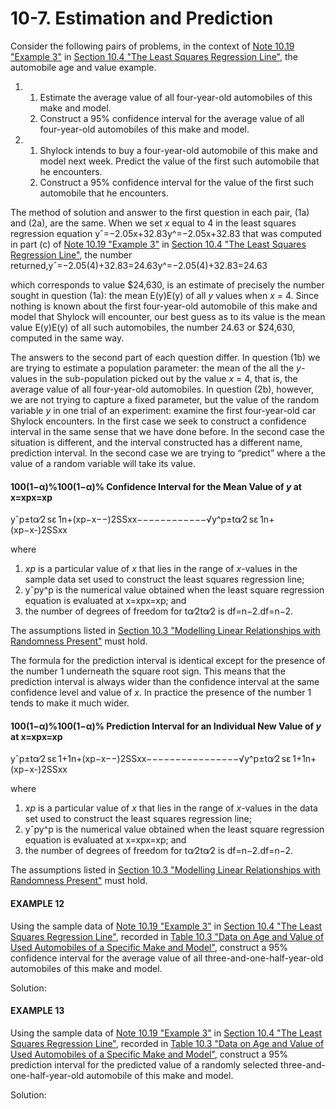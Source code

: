 # 10-7. Estimation and Prediction

Consider the following pairs of problems, in the context of [Note 10.19 "Example 3"](https://saylordotorg.github.io/text_introductory-statistics/s14-04-the-least-squares-regression-l.html) in [Section 10.4 "The Least Squares Regression Line"](https://saylordotorg.github.io/text_introductory-statistics/s14-04-the-least-squares-regression-l.html), the automobile age and value example.

1. 1. Estimate the average value of all four-year-old automobiles of this make and model.
   2. Construct a 95% confidence interval for the average value of all four-year-old automobiles of this make and model.
2. 1. Shylock intends to buy a four-year-old automobile of this make and model next week. Predict the value of the first such automobile that he encounters.
   2. Construct a 95% confidence interval for the value of the first such automobile that he encounters.

The method of solution and answer to the first question in each pair, \(1a\) and \(2a\), are the same. When we set _x_ equal to 4 in the least squares regression equation yˆ=−2.05x+32.83y^=−2.05x+32.83 that was computed in part \(c\) of [Note 10.19 "Example 3"](https://saylordotorg.github.io/text_introductory-statistics/s14-04-the-least-squares-regression-l.html) in [Section 10.4 "The Least Squares Regression Line"](https://saylordotorg.github.io/text_introductory-statistics/s14-04-the-least-squares-regression-l.html), the number returned,yˆ=−2.05\(4\)+32.83=24.63y^=−2.05\(4\)+32.83=24.63

which corresponds to value $24,630, is an estimate of precisely the number sought in question \(1a\): the mean E\(y\)E\(y\) of all _y_ values when _x_ = 4. Since nothing is known about the first four-year-old automobile of this make and model that Shylock will encounter, our best guess as to its value is the mean value E\(y\)E\(y\) of all such automobiles, the number 24.63 or $24,630, computed in the same way.

The answers to the second part of each question differ. In question \(1b\) we are trying to estimate a population parameter: the mean of the all the _y_-values in the sub-population picked out by the value _x_ = 4, that is, the average value of all four-year-old automobiles. In question \(2b\), however, we are not trying to capture a fixed parameter, but the value of the random variable _y_ in one trial of an experiment: examine the first four-year-old car Shylock encounters. In the first case we seek to construct a confidence interval in the same sense that we have done before. In the second case the situation is different, and the interval constructed has a different name, prediction interval. In the second case we are trying to “predict” where a the value of a random variable will take its value.

#### 100\(1−α\)%100\(1−α\)% Confidence Interval for the Mean Value of _y_ at x=xpx=xp

yˆp±tα∕2 sε 1n+\(xp−x−−\)2SSxx−−−−−−−−−−−−√y^p±tα∕2 sε 1n+\(xp−x-\)2SSxx

where

1. _xp_ is a particular value of _x_ that lies in the range of _x_-values in the sample data set used to construct the least squares regression line;
2. yˆpy^p is the numerical value obtained when the least square regression equation is evaluated at x=xpx=xp; and
3. the number of degrees of freedom for tα∕2tα∕2 is df=n−2.df=n−2.

The assumptions listed in [Section 10.3 "Modelling Linear Relationships with Randomness Present"](https://saylordotorg.github.io/text_introductory-statistics/s14-03-modelling-linear-relationships.html) must hold.

The formula for the prediction interval is identical except for the presence of the number 1 underneath the square root sign. This means that the prediction interval is always wider than the confidence interval at the same confidence level and value of _x_. In practice the presence of the number 1 tends to make it much wider.

#### 100\(1−α\)%100\(1−α\)% Prediction Interval for an Individual New Value of _y_ at x=xpx=xp

yˆp±tα∕2 sε 1+1n+\(xp−x−−\)2SSxx−−−−−−−−−−−−−−−−√y^p±tα∕2 sε 1+1n+\(xp−x-\)2SSxx

where

1. _xp_ is a particular value of _x_ that lies in the range of _x_-values in the data set used to construct the least squares regression line;
2. yˆpy^p is the numerical value obtained when the least square regression equation is evaluated at x=xpx=xp; and
3. the number of degrees of freedom for tα∕2tα∕2 is df=n−2.df=n−2.

The assumptions listed in [Section 10.3 "Modelling Linear Relationships with Randomness Present"](https://saylordotorg.github.io/text_introductory-statistics/s14-03-modelling-linear-relationships.html) must hold.

#### EXAMPLE 12

Using the sample data of [Note 10.19 "Example 3"](https://saylordotorg.github.io/text_introductory-statistics/s14-04-the-least-squares-regression-l.html) in [Section 10.4 "The Least Squares Regression Line"](https://saylordotorg.github.io/text_introductory-statistics/s14-04-the-least-squares-regression-l.html), recorded in [Table 10.3 "Data on Age and Value of Used Automobiles of a Specific Make and Model"](https://saylordotorg.github.io/text_introductory-statistics/fwk-shafer-ch10_s04#fwk-shafer-ch10_s04_s02_t03), construct a 95% confidence interval for the average value of all three-and-one-half-year-old automobiles of this make and model.

Solution:



#### EXAMPLE 13

Using the sample data of [Note 10.19 "Example 3"](https://saylordotorg.github.io/text_introductory-statistics/s14-04-the-least-squares-regression-l.html) in [Section 10.4 "The Least Squares Regression Line"](https://saylordotorg.github.io/text_introductory-statistics/s14-04-the-least-squares-regression-l.html), recorded in [Table 10.3 "Data on Age and Value of Used Automobiles of a Specific Make and Model"](https://saylordotorg.github.io/text_introductory-statistics/fwk-shafer-ch10_s04#fwk-shafer-ch10_s04_s02_t03), construct a 95% prediction interval for the predicted value of a randomly selected three-and-one-half-year-old automobile of this make and model.

Solution:

